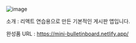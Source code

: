 ![image](https://github.com/YoHaiYo/react---basic-bulletin-board/assets/124754510/f51c5216-60f1-4653-bbb1-28d7bf7fffea)

소개 : 리액트 연습용으로 만든 기본적인 게시판 앱입니다.

완성품 URL :
https://mini-bulletinboard.netlify.app/


